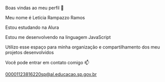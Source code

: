 Boas vindas ao meu perfil 💙

Meu nome é Letícia Rampazzo Ramos

Estou estudando na Alura

Estou me desenvolvendo na linguagem JavaScript

Utilizo esse espaço para minha organização e compartilhamento dos meu projetos desenvolvidos

Você pode entrar em contato comigo 📫

00001123816220sp@al.educacao.sp.gov.br


